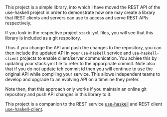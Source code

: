 This project is a simple library, into which I have moved the REST API of the use-haskell project in order to
demonstrate how one may create a library that REST clients and servers can use to access and serve REST APIs
respectively.

If you look in the respective project `stack.yml` files, you will see that this library is included as a git respoitory.

Thus if you change the API and push the changes to the repository, you can then  include the updated API in
your `use-haskell` service and `use-haskell-client` projects to enable client/server communication. You achiee this by
updating your stack.yml file to refer to the apporpriate commit. Note also that if you do not update teh commit id then
you will continue to use the original API while compiling your service. This allows independent teams to develop and
upgrade to an evolving API on a timeline they prefer. 

Note then, that this approach only works if you maintain an online git repository and push API changes in this library
to it. 

This project is a companion to the REST service [use-haskell](https://bitbucket.org/esjmb/use-haskell) and REST client [use-haskell-client](https://bitbucket.org/esjmb/use-haskell-client).